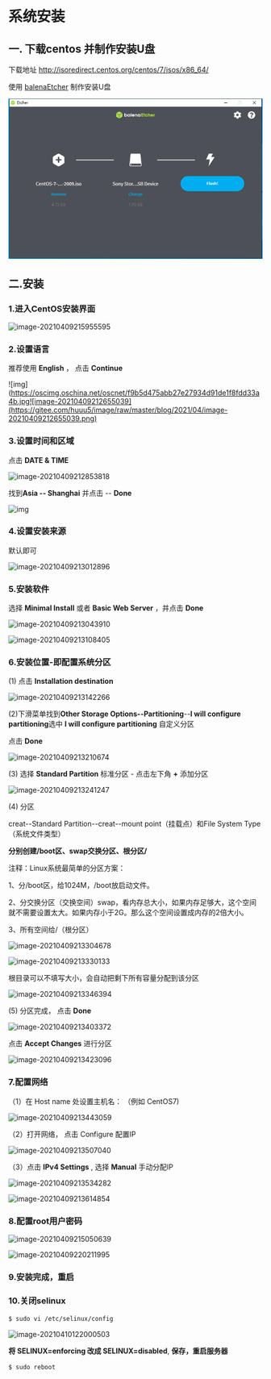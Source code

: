 # 系统安装

## 一. 下载centos 并制作安装U盘

下载地址 http://isoredirect.centos.org/centos/7/isos/x86_64/

使用 [balenaEtcher](https://www.balena.io/etcher/)  制作安装U盘

![image-20210409221415270](../images/centos/image-20210409221415270.png)



## 二.安装

### 1.进入CentOS安装界面

![image-20210409215955595](https://gitee.com/huuu5/image/raw/master/blog/2021/04/image-20210409215955595.png)

### 2.设置语言

推荐使用 **English** ， 点击 **Continue**

![img](https://oscimg.oschina.net/oscnet/f9b5d475abb27e27934d91de1f8fdd33a4b.jpg![image-20210409212655039](https://gitee.com/huuu5/image/raw/master/blog/2021/04/image-20210409212655039.png)

### 3.设置时间和区域

点击 **DATE & TIME**

![image-20210409212853818](https://gitee.com/huuu5/image/raw/master/blog/2021/04/image-20210409212853818.png)

找到**Asia -- Shanghai** 并点击 -- **Done**

![img](https://oscimg.oschina.net/oscnet/f9b5d475abb27e27934d91de1f8fdd33a4b.jpg)

### 4.设置安装来源

默认即可

![image-20210409213012896](https://gitee.com/huuu5/image/raw/master/blog/2021/04/image-20210409213012896.png)



### 5.安装软件

选择 **Minimal Install** 或者 **Basic Web Server** ，并点击 **Done**

![image-20210409213043910](https://gitee.com/huuu5/image/raw/master/blog/2021/04/image-20210409213043910.png)

![image-20210409213108405](https://gitee.com/huuu5/image/raw/master/blog/2021/04/image-20210409213108405.png)

### 6.安装位置-即配置系统分区

(1) 点击 **Installation destination**

![image-20210409213142266](https://gitee.com/huuu5/image/raw/master/blog/2021/04/image-20210409213142266.png)



(2)下滑菜单找到**Other Storage Options--Partitioning**--**I will configure partitioning**选中 **I will configure partitioning** 自定义分区

点击 **Done**

![image-20210409213210674](https://gitee.com/huuu5/image/raw/master/blog/2021/04/image-20210409213210674.png)

(3) 选择 **Standard Partition** 标准分区 - 点击左下角 **+** 添加分区

![image-20210409213241247](https://gitee.com/huuu5/image/raw/master/blog/2021/04/image-20210409213241247.png)

(4) 分区

creat--Standard Partition--creat--mount point（挂载点）和File System Type（系统文件类型）

**分别创建/boot区、swap交换分区、根分区/**

注释：Linux系统最简单的分区方案：

1、分/boot区，给1024M，/boot放启动文件。

2、分交换分区（交换空间）swap，看内存总大小，如果内存足够大，这个空间就不需要设置太大。如果内存小于2G。那么这个空间设置成内存的2倍大小。

3、所有空间给/（根分区）

![image-20210409213304678](https://gitee.com/huuu5/image/raw/master/blog/2021/04/image-20210409213304678.png)



![image-20210409213330133](https://gitee.com/huuu5/image/raw/master/blog/2021/04/image-20210409213330133.png)

根目录可以不填写大小，会自动把剩下所有容量分配到该分区

![image-20210409213346394](https://gitee.com/huuu5/image/raw/master/blog/2021/04/image-20210409213346394.png)

(5) 分区完成， 点击 **Done**

![image-20210409213403372](https://gitee.com/huuu5/image/raw/master/blog/2021/04/image-20210409213403372.png)

点击 **Accept Changes** 进行分区

![image-20210409213423096](https://gitee.com/huuu5/image/raw/master/blog/2021/04/image-20210409213423096.png)

### 7.配置网络

（1）在 Host name 处设置主机名： （例如 CentOS7)

![image-20210409213443059](https://gitee.com/huuu5/image/raw/master/blog/2021/04/image-20210409213443059.png)

（2）打开网络， 点击 Configure 配置IP

![image-20210409213507040](https://gitee.com/huuu5/image/raw/master/blog/2021/04/image-20210409213507040.png)

（3）点击 **IPv4 Settings** , 选择 **Manual** 手动分配IP

![image-20210409213534282](https://gitee.com/huuu5/image/raw/master/blog/2021/04/image-20210409213534282.png)



![image-20210409213614854](https://gitee.com/huuu5/image/raw/master/blog/2021/04/image-20210409213614854.png)

### 8.配置root用户密码

![image-20210409215050639](https://gitee.com/huuu5/image/raw/master/blog/2021/04/image-20210409215050639.png)

![image-20210409220211995](https://gitee.com/huuu5/image/raw/master/blog/2021/04/image-20210409220211995.png)

### 9.安装完成，重启

### 10.关闭selinux

```bash
$ sudo vi /etc/selinux/config
```

![image-20210410122000503](https://gitee.com/huuu5/image/raw/master/blog/2021/04/image-20210410122000503.png)

**将 SELINUX=enforcing 改成 SELINUX=disabled**, **保存，重启服务器**

```bash
$ sudo reboot
```

